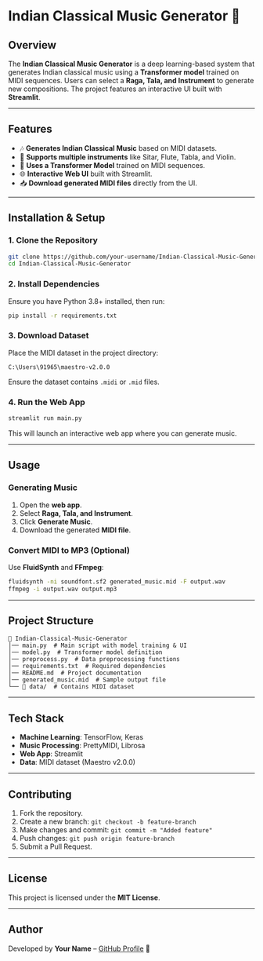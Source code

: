 # Indian Classical Music Generator 🎵

## **Overview**
The **Indian Classical Music Generator** is a deep learning-based system that generates Indian classical music using a **Transformer model** trained on MIDI sequences. Users can select a **Raga, Tala, and Instrument** to generate new compositions. The project features an interactive UI built with **Streamlit**.

---
## **Features**
- 🎶 **Generates Indian Classical Music** based on MIDI datasets.
- 🎻 **Supports multiple instruments** like Sitar, Flute, Tabla, and Violin.
- 🎼 **Uses a Transformer Model** trained on MIDI sequences.
- 🌐 **Interactive Web UI** built with Streamlit.
- 📥 **Download generated MIDI files** directly from the UI.

---
## **Installation & Setup**
### **1. Clone the Repository**
```bash
git clone https://github.com/your-username/Indian-Classical-Music-Generator.git
cd Indian-Classical-Music-Generator
```

### **2. Install Dependencies**
Ensure you have Python 3.8+ installed, then run:
```bash
pip install -r requirements.txt
```

### **3. Download Dataset**
Place the MIDI dataset in the project directory:
```plaintext
C:\Users\91965\maestro-v2.0.0
```
Ensure the dataset contains `.midi` or `.mid` files.

### **4. Run the Web App**
```bash
streamlit run main.py
```
This will launch an interactive web app where you can generate music.

---
## **Usage**
### **Generating Music**
1. Open the **web app**.
2. Select **Raga, Tala, and Instrument**.
3. Click **Generate Music**.
4. Download the generated **MIDI file**.

### **Convert MIDI to MP3 (Optional)**
Use **FluidSynth** and **FFmpeg**:
```bash
fluidsynth -ni soundfont.sf2 generated_music.mid -F output.wav
ffmpeg -i output.wav output.mp3
```

---
## **Project Structure**
```plaintext
📂 Indian-Classical-Music-Generator
│── main.py  # Main script with model training & UI
│── model.py  # Transformer model definition
│── preprocess.py  # Data preprocessing functions
│── requirements.txt  # Required dependencies
│── README.md  # Project documentation
│── generated_music.mid  # Sample output file
└── 📂 data/  # Contains MIDI dataset
```

---
## **Tech Stack**
- **Machine Learning**: TensorFlow, Keras
- **Music Processing**: PrettyMIDI, Librosa
- **Web App**: Streamlit
- **Data**: MIDI dataset (Maestro v2.0.0)

---
## **Contributing**
1. Fork the repository.
2. Create a new branch: `git checkout -b feature-branch`
3. Make changes and commit: `git commit -m "Added feature"`
4. Push changes: `git push origin feature-branch`
5. Submit a Pull Request.

---
## **License**
This project is licensed under the **MIT License**.

---
## **Author**
Developed by **Your Name** – [GitHub Profile](https://github.com/your-username) 🚀
